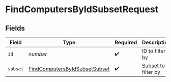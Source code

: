 # FindComputersByIdSubsetRequest


## Fields

| Field                                                                                     | Type                                                                                      | Required                                                                                  | Description                                                                               |
| ----------------------------------------------------------------------------------------- | ----------------------------------------------------------------------------------------- | ----------------------------------------------------------------------------------------- | ----------------------------------------------------------------------------------------- |
| `id`                                                                                      | *number*                                                                                  | :heavy_check_mark:                                                                        | ID to filter by                                                                           |
| `subset`                                                                                  | [FindComputersByIdSubsetSubset](../../models/operations/findcomputersbyidsubsetsubset.md) | :heavy_check_mark:                                                                        | Subset to filter by                                                                       |
